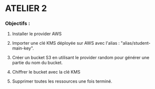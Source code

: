 # ATELIER 2

### Objectifs :


1. Installer le provider AWS

2. Importer une clé KMS déployée sur AWS avec l'alias : "alias/student-main-key".

3. Créer un bucket S3 en utilisant le provider random pour générer une partie du nom du bucket.

4. Chiffrer le bucket avec la clé KMS

5. Supprimer toutes les ressources une fois terminé.
